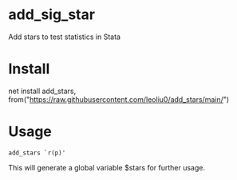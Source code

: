 # add_sig_star
Add stars to test statistics in Stata

# Install 
net install add_stars, from("https://raw.githubusercontent.com/leoliu0/add_stars/main/")

# Usage
```
add_stars `r(p)'
```
This will generate a global variable $stars for further usage.
